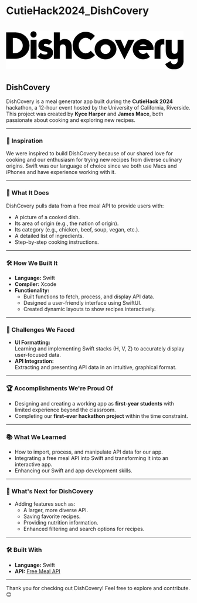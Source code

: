 # CutieHack2024_DishCovery
# ![DishCovery](dishCoveryLogo.png)

## DishCovery

DishCovery is a meal generator app built during the **CutieHack 2024** hackathon, a 12-hour event hosted by the University of California, Riverside. This project was created by **Kyce Harper** and **James Mace**, both passionate about cooking and exploring new recipes.

---

### 🚀 Inspiration

We were inspired to build DishCovery because of our shared love for cooking and our enthusiasm for trying new recipes from diverse culinary origins. Swift was our language of choice since we both use Macs and iPhones and have experience working with it.

---

### 🌟 What It Does

DishCovery pulls data from a free meal API to provide users with:  
- A picture of a cooked dish.  
- Its area of origin (e.g., the nation of origin).  
- Its category (e.g., chicken, beef, soup, vegan, etc.).  
- A detailed list of ingredients.  
- Step-by-step cooking instructions.  

---

### 🛠️ How We Built It

- **Language:** Swift  
- **Compiler:** Xcode  
- **Functionality:**  
  - Built functions to fetch, process, and display API data.  
  - Designed a user-friendly interface using SwiftUI.  
  - Created dynamic layouts to show recipes interactively.  

---

### 🤔 Challenges We Faced

- **UI Formatting:**  
  Learning and implementing Swift stacks (H, V, Z) to accurately display user-focused data.  
- **API Integration:**  
  Extracting and presenting API data in an intuitive, graphical format.  

---

### 🏆 Accomplishments We're Proud Of

- Designing and creating a working app as **first-year students** with limited experience beyond the classroom.  
- Completing our **first-ever hackathon project** within the time constraint.  

---

### 📚 What We Learned

- How to import, process, and manipulate API data for our app.  
- Integrating a free meal API into Swift and transforming it into an interactive app.  
- Enhancing our Swift and app development skills.  

---

### 🔮 What's Next for DishCovery

- Adding features such as:  
  - A larger, more diverse API.  
  - Saving favorite recipes.  
  - Providing nutrition information.  
  - Enhanced filtering and search options for recipes.  

---

### 🛠️ Built With

- **Language:** Swift  
- **API:** [Free Meal API](https://www.themealdb.com/api.php)  

---

Thank you for checking out DishCovery! Feel free to explore and contribute. 😊
